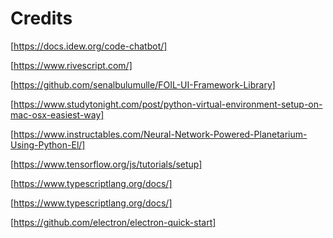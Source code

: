 # Credits
[https://docs.idew.org/code-chatbot/]

[https://www.rivescript.com/]

[https://github.com/senalbulumulle/FOIL-UI-Framework-Library]

[https://www.studytonight.com/post/python-virtual-environment-setup-on-mac-osx-easiest-way]

[https://www.instructables.com/Neural-Network-Powered-Planetarium-Using-Python-El/]

[https://www.tensorflow.org/js/tutorials/setup] 


[https://www.typescriptlang.org/docs/]

[https://www.typescriptlang.org/docs/]

[https://github.com/electron/electron-quick-start]
